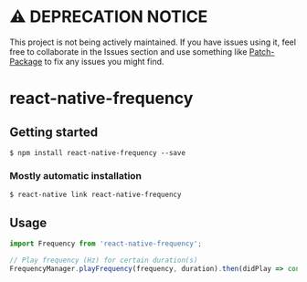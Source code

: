 # ⚠️ DEPRECATION NOTICE
This project is not being actively maintained.
If you have issues using it, feel free to collaborate in the Issues section and use something like [Patch-Package](https://www.npmjs.com/package/patch-package) to fix any issues you might find.

# react-native-frequency

## Getting started

`$ npm install react-native-frequency --save`

### Mostly automatic installation

`$ react-native link react-native-frequency`

## Usage
```javascript
import Frequency from 'react-native-frequency';

// Play frequency (Hz) for certain duration(s)
FrequencyManager.playFrequency(frequency, duration).then(didPlay => console.log(didPlay));
```
